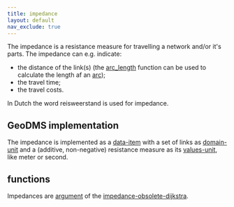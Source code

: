 ```yaml
---
title: impedance
layout: default
nav_exclude: true
---
```

The impedance is a resistance measure for travelling a network and/or it's parts. The impedance can e.g. indicate:
- the distance of the link(s) (the [arc_length](arc_length) function can be used to calculate the length af an [arc](arc));
- the travel time;
- the travel costs.

In Dutch the word reisweerstand is used for impedance.

## GeoDMS implementation

The impedance is implemented as a [data-item](data-item) with a set of links as [domain-unit](domain-unit) and a (additive, non-negative) resistance measure as its 
[values-unit](values-unit), like meter or second.

## functions

Impedances are [argument](argument) of the [impedance-obsolete-dijkstra](impedance-obsolete-dijkstra).